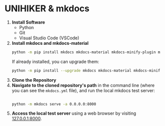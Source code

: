 # UNIHIKER & mkdocs

1. **Install Software**
    - Python
    - Git
    - Visual Studio Code (VSCode)
2. **Install mkdocs and mkdocs-material**
    ```bash
    python -m pip install mkdocs mkdocs-material mkdocs-minify-plugin mkdocs-glightbox
    ```
    If already installed, you can upgrade them:
    ```bash
    python -m pip install --upgrade mkdocs mkdocs-material mkdocs-minify-plugin mkdocs-glightbox
    ```
3. **Clone the Repository**
4. **Navigate to the cloned repository's path** in the command line (where you can see the `mkdocs.yml` file), and run the local mkdocs test server:
    ```bash
      
   python -m mkdocs serve -a 0.0.0.0:8000
   
   ```
5. **Access the local test server** using a web browser by visiting [127.0.0.1:8000](http://127.0.0.1:8000/).

